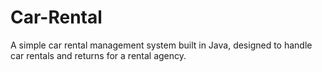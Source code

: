 # Car-Rental
A simple car rental management system built in Java, designed to handle car rentals and returns for a rental agency. 
